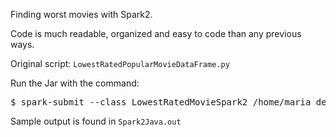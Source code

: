 Finding worst movies with Spark2.

Code is much readable, organized and easy to code than any previous ways.

Original script: `LowestRatedPopularMovieDataFrame.py`

Run the Jar with the command:
<pre>$ spark-submit --class LowestRatedMovieSpark2 /home/maria_dev/Spark2/Spark2Java.jar > Spark2Java.out 2>&1</pre>

Sample output is found in `Spark2Java.out`
